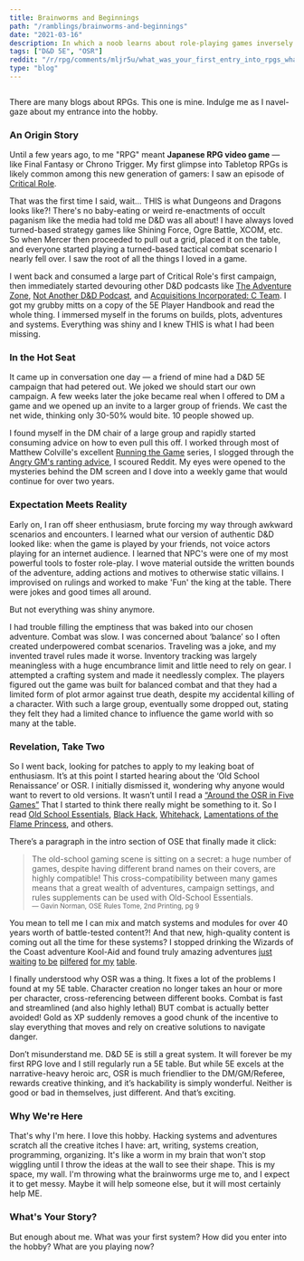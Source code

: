 ```yaml
---
title: Brainworms and Beginnings
path: "/ramblings/brainworms-and-beginnings"
date: "2021-03-16"
description: In which a noob learns about role-playing games inversely to their creation.
tags: ["D&D 5E", "OSR"]
reddit: "/r/rpg/comments/mljr5u/what_was_your_first_entry_into_rpgs_what_are_you/"
type: "blog"
---
```


```toc

```

There are many blogs about RPGs. This one is mine. Indulge me as I navel-gaze about my entrance into the hobby.

### An Origin Story

Until a few years ago, to me "RPG" meant **Japanese RPG video game** — like Final Fantasy or Chrono Trigger. My first glimpse into Tabletop RPGs is likely common among this new generation of gamers: I saw an episode of [Critical Role](https://critrole.com/).

That was the first time I said, wait... THIS is what Dungeons and Dragons looks like?! There's no baby-eating or weird re-enactments of occult paganism like the media had told me D&D was all about! I have always loved turned-based strategy games like Shining Force, Ogre Battle, XCOM, etc. So when Mercer then proceeded to pull out a grid, placed it on the table, and everyone started playing a turned-based tactical combat scenario I nearly fell over. I saw the root of all the things I loved in a game.

I went back and consumed a large part of Critical Role's first campaign, then immediately started devouring other D&D podcasts like [The Adventure Zone](https://maximumfun.org/podcasts/adventure-zone/), [Not Another D&D Podcast](https://www.naddpod.com/), and [Acquisitions Incorporated: C Team](https://www.acq-inc.com/cteam/). I got my grubby mitts on a copy of the 5E Player Handbook and read the whole thing. I immersed myself in the forums on builds, plots, adventures and systems. Everything was shiny and I knew THIS is what I had been missing.

### In the Hot Seat

It came up in conversation one day — a friend of mine had a D&D 5E campaign that had petered out. We joked we should start our own campaign. A few weeks later the joke became real when I offered to DM a game and we opened up an invite to a larger group of friends. We cast the net wide, thinking only 30-50% would bite. 10 people showed up.

I found myself in the DM chair of a large group and rapidly started consuming advice on how to even pull this off. I worked through most of Matthew Colville's excellent [Running the Game](https://www.youtube.com/playlist?list=PLlUk42GiU2guNzWBzxn7hs8MaV7ELLCP_) series, I slogged through the [Angry GM's ranting advice](https://theangrygm.com/), I scoured Reddit. My eyes were opened to the mysteries behind the DM screen and I dove into a weekly game that would continue for over two years.

### Expectation Meets Reality

Early on, I ran off sheer enthusiasm, brute forcing my way through awkward scenarios and encounters. I learned what our version of authentic D&D looked like: when the game is played by your friends, not voice actors playing for an internet audience. I learned that NPC's were one of my most powerful tools to foster role-play. I wove material outside the written bounds of the adventure, adding actions and motives to otherwise static villains. I improvised on rulings and worked to make 'Fun' the king at the table. There were jokes and good times all around.

But not everything was shiny anymore.

I had trouble filling the emptiness that was baked into our chosen adventure. Combat was slow. I was concerned about ‘balance’ so I often created underpowered combat scenarios. Traveling was a joke, and my invented travel rules made it worse. Inventory tracking was largely meaningless with a huge encumbrance limit and little need to rely on gear. I attempted a crafting system and made it needlessly complex. The players figured out the game was built for balanced combat and that they had a limited form of plot armor against true death, despite my accidental killing of a character. With such a large group, eventually some dropped out, stating they felt they had a limited chance to influence the game world with so many at the table.

### Revelation, Take Two

So I went back, looking for patches to apply to my leaking boat of enthusiasm. It’s at this point I started hearing about the ‘Old School Renaissance’ or OSR. I initially dismissed it, wondering why anyone would want to revert to old versions. It wasn’t until I read a [“Around the OSR in Five Games”](https://cannibalhalflinggaming.com/2020/03/25/around-the-osr-in-five-games/) That I started to think there really might be something to it. So I read [Old School Essentials](https://necroticgnome.com/collections/old-school-essentials), [Black Hack](https://www.drivethrurpg.com/product/255088/The-Black-Hack-Second-Edition?affiliate_id=2038616), [Whitehack](https://www.drivethrurpg.com/product/348152/Whitehack-Third-Edition?affiliate_id=2038616), [Lamentations of the Flame Princess](https://www.drivethrurpg.com/product/115059/LotFP-Rules--Magic-Free-Version?manufacturers_id=2795&affiliate_id=2038616), and others.

There’s a paragraph in the intro section of OSE that finally made it click:

> The old-school gaming scene is sitting on a secret: a huge number of games, despite having different brand names on their covers, are highly compatible! This cross-compatibility between many games means that a great wealth of adventures,
> campaign settings, and rules supplements can be used with Old-School Essentials.  
> <small>— Gavin Norman, OSE Rules Tome, 2nd Printing, pg 9</small>

You mean to tell me I can mix and match systems and modules for over 40 years worth of battle-tested content?! And that new, high-quality content is coming out all the time for these systems? I stopped drinking the Wizards of the Coast adventure Kool-Aid and found truly amazing adventures [just](https://www.lulu.com/en/us/shop/patrick-wetmore/ase1-anomalous-subsurface-environment-pdf/ebook/product-qk2dy9.html) [waiting](https://www.drivethrurpg.com/product/270795/Winters-Daughter-OldSchool-Essentials-Version?affiliate_id=2038616) [to be](https://www.drivethrurpg.com/product/301207/Ragged-Hollow-Nightmare-A-Dungeon-Age-Adventure-5e-and-OSR-versions?affiliate_id=2038616) [pilfered](https://www.drivethrurpg.com/product/131801/Deep-Carbon-Observatory?affiliate_id=2038616) [for my](https://www.drivethrurpg.com/product/195785/Maze-of-the-Blue-Medusa-o-Deluxe-PDF?affiliate_id=2038616) [table](https://www.drivethrurpg.com/product/215340/The-Dark-of-Hot-Springs-Island?affiliate_id=2038616).

I finally understood why OSR was a thing. It fixes a lot of the problems I found at my 5E table. Character creation no longer takes an hour or more per character, cross-referencing between different books. Combat is fast and streamlined (and also highly lethal) BUT combat is actually better avoided! Gold as XP suddenly removes a good chunk of the incentive to slay everything that moves and rely on creative solutions to navigate danger.

Don’t misunderstand me. D&D 5E is still a great system. It will forever be my first RPG love and I still regularly run a 5E table. But while 5E excels at the narrative-heavy heroic arc, OSR is much friendlier to the DM/GM/Referee, rewards creative thinking, and it’s hackability is simply wonderful. Neither is good or bad in themselves, just different. And that’s exciting.

### Why We're Here

That's why I'm here. I love this hobby. Hacking systems and adventures scratch all the creative itches I have: art, writing, systems creation, programming, organizing. It's like a worm in my brain that won't stop wiggling until I throw the ideas at the wall to see their shape. This is my space, my wall. I'm throwing what the brainworms urge me to, and I expect it to get messy. Maybe it will help someone else, but it will most certainly help ME.

### What's Your Story?

But enough about me. What was your first system? How did you enter into the hobby? What are you playing now?
